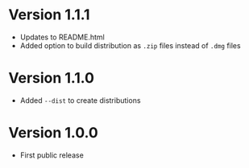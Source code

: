 # Version 1.1.1

* Updates to README.html
* Added option to build distribution as `.zip` files instead of `.dmg` files

# Version 1.1.0

* Added `--dist` to create distributions

# Version 1.0.0

* First public release
